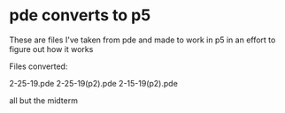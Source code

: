 # pde converts to p5

These are files I've taken from pde and made to work in p5 in an effort to figure out how it works

Files converted:

2-25-19.pde
2-25-19(p2).pde
2-15-19(p2).pde

all but the midterm
